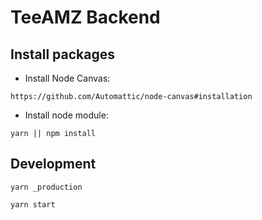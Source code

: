 # TeeAMZ Backend

## Install packages
- Install Node Canvas:

`https://github.com/Automattic/node-canvas#installation`

- Install node module:

`yarn || npm install`

## Development
`yarn _production`

`yarn start`